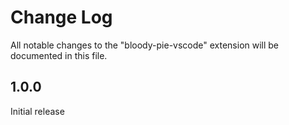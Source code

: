 # Change Log

All notable changes to the "bloody-pie-vscode" extension will be documented in this file.

## 1.0.0

Initial release
